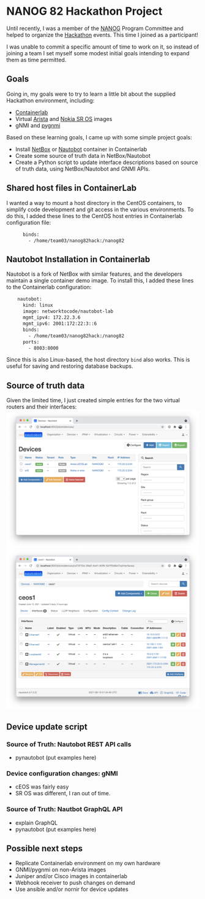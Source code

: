 # NANOG 82 Hackathon Project

Until recently, I was a member of the [NANOG](https://www.nanog.org/) Program Committee and helped to organize the [Hackathon](https://www.nanog.org/events/n82-hackathon/) events.
This time I joined as a participant!

I was unable to commit a specific amount of time to work on it, so instead of joining a team I set myself some modest initial goals intending to expand them as time permitted.

## Goals
Going in, my goals were to try to learn a little bit about the supplied Hackathon environment,  including:
- [Containerlab](https://containerlab.srlinux.dev/)
- Virtual [Arista](https://www.arista.com/en/products/software-controlled-container-networking) and [Nokia SR OS](https://containerlab.srlinux.dev/manual/kinds/vr-sros/) images
- gNMI and [pygnmi](https://github.com/akarneliuk/pygnmi)

Based on these learning goals, I came up with some simple project goals:
- Install [NetBox](https://netbox.readthedocs.io/en/stable/) or [Nautobot](https://nautobot.readthedocs.io/en/latest/) container in Containerlab
- Create some source of truth data in NetBox/Nautobot
- Create a Python script to update interface descriptions based on source of truth data, using NetBox/Nautobot and GNMI APIs.

## Shared host files in ContainerLab
I wanted a way to mount a host directory in the CentOS containers, to simplify code development and git access in the various environments.
To do this, I added these lines to the CentOS host entries in Containerlab configuration file:
```
      binds:
        - /home/team03/nanog82hack:/nanog82
```
## Nautobot Installation in Containerlab
Nautobot is a fork of NetBox with similar features, and the developers maintain a single container demo image.
To install this, I added these lines to the Containerlab configuration:
```
    nautobot:
      kind: linux
      image: networktocode/nautobot-lab
      mgmt_ipv4: 172.22.3.6
      mgmt_ipv6: 2001:172:22:3::6
      binds:
        - /home/team03/nanog82hack:/nanog82
      ports:
        - 8003:8000
```
Since this is also Linux-based, the  host directory `bind` also works.
This is useful for saving and restoring database backups.
## Source of truth data
Given the limited time, I just created simple entries for the two virtual routers and their interfaces:
![Nautobot devices](doc/nautobot-devices.png?raw=true "Devices in Nautobot")
![Nautobot ceos1 interfaces](doc/nautobot-ceos1.png?raw=true "ceos1 interfaces in Nautbot")

## Device update script

### Source of Truth: Nautobot REST API calls
- pynautobot
(put examples here)
### Device configuration changes: gNMI
- cEOS was fairly easy
- SR OS was different, I ran out of time.
### Source of Truth: Nautbot GraphQL API
- explain GraphQL
- pynautobot
(put examples here)

## Possible next steps
- Replicate Containerlab environment on my own hardware
- GNMI/pygnmi on non-Arista images
- Juniper and/or Cisco images in containerlab
- Webhook receiver to push changes on demand
- Use ansible and/or nornir for device updates

